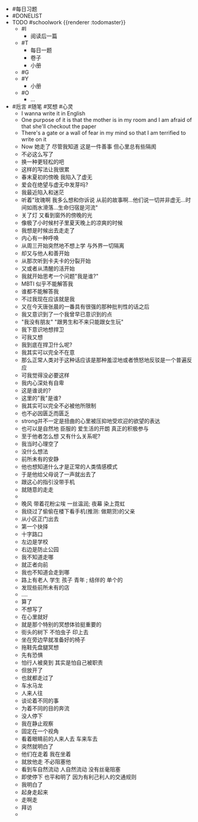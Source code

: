 - #每日习题
- #DONELIST
- TODO #schoolwork {{renderer :todomaster}}
	- #I
		- 阅读后一篇
	- #T
		- 每日一题
		- 卷子
		- 小册
	- #G
	- #Y
		- 小册
	- #O
		- ...
- #卮言 #随笔 #冥想 #心灵
	- I wanna write it in English
	- One purpose of it is that the mother is in my room and I am afraid of that she'll checkout the paper
	- There's a gate or a wall of fear in my mind so that I am terrified to write on it
	- Now 她走了 尽管我知道 这是一件善事 但心里总有些隔阂
	- 不必这么写了
	- 换一种更轻松的吧
	- 这样的写法让我很累
	- 春末夏初的傍晚 我陷入了虚无
	- 爱会在绝望与虚无中发芽吗?
	- 我最近陷入和迷茫
	- 听着"玫瑰啊 我多么想和你诉说 从前的故事啊...他们说一切并非虚无...时间如雨水滑落...生命归宿是河流"
	- 关了灯 又看到窗外的傍晚的光
	- 像极了小时候村子里夏天晚上的凉爽的时候
	- 我想是时候出去走走了
	- 内心有一种呼唤
	- 从周三开始突然地不想上学 与外界一切隔离
	- 却又与他人和善开始
	- 从那次听到卡夫卡的分裂开始
	- 又或者从清醒的活开始
	- 我就开始思考一个问题"我是谁?"
	- MBTI 似乎不能解答我
	- 谁都不能解答我
	- 不过我现在应该就是我
	- 又在今天唐张晨的一番具有很强的那种批判性的话之后
	- 我又意识到了一个我曾早已意识到的点
	- "我没有朋友" "跟男生和不来只能跟女生玩"
	- 我下意识地想捍卫
	- 可我又想
	- 我到底在捍卫什么呢?
	- 我其实可以完全不在意
	- 那么正常人类对于这种话应该是那种羞涩地或者愤怒地反驳是一个普遍反应
	- 可我觉得没必要这样
	- 我内心深处有自卑
	- 这是谁说的?
	- 这里的"我"是谁?
	- 我其实可以完全不必被他所限制
	- 也不必因匮乏而匮乏
	- strong并不一定是扭曲的心里被压抑地受欢迎的欲望的表达
	- 也可以是自然地 臣服的 爱生活的开朗 真正的积极参与
	- 至于他者怎么想 又有什么关系呢?
	- 我当时心理空了
	- 没什么想法
	- 前所未有的安静
	- 他也想知道什么才是正常的人类情感模式
	- 于是他给父母说了一声就出去了
	- 跟这心的指引没带手机
	- 就随意的走走
	-
	- 晚风 带着花粉尘埃 一丝温润; 夜幕 染上霓虹
	- 我绕过了偷偷在楼下看手机(推测: 做期货)的父亲
	- 从小区正门出去
	- 第一个抉择
	- 十字路口
	- 左边是学校
	- 右边是防止公园
	- 我不知道走哪
	- 就正者向前
	- 我也不知道会走到哪
	- 路上有老人 学生 孩子 青年 ; 结伴的 单个的
	- 发现些前所未有的店
	- ....
	- 算了
	- 不想写了
	- 在心里就好
	- 就是那个特别的冥想体验挺重要的
	- 街头的树下 不怕虫子 印上去
	- 坐在旁边早就准备好的椅子
	- 拖鞋先盘腿冥想
	- 先有恐惧
	- 怕行人被臭到 其实是怕自己被职责
	- 但放开了
	- 也就都走过了
	- 车水马龙
	- 人来人往
	- 谈论着不同的事
	- 为着不同的目的奔流
	- 没人停下
	- 我在静止观察
	- 固定在一个视角
	- 看着眼睛前的人来人去 车来车去
	- 突然就明白了
	- 他们在走着 我在坐着
	- 就放他走 不必阻塞他
	- 看到车自然流动 人自然流动 没有丝毫阻塞
	- 即使停下 也平和明了 因为有利己利人的交通规则
	- 我明白了
	- 起身走起来
	- 走啊走
	- 拜访
	-